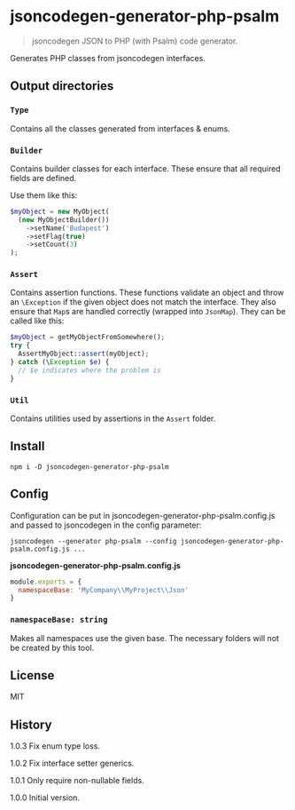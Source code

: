 # jsoncodegen-generator-php-psalm

> jsoncodegen JSON to PHP (with Psalm) code generator.

Generates PHP classes from jsoncodegen interfaces.

## Output directories

### `Type`

Contains all the classes generated from interfaces & enums.

### `Builder`

Contains builder classes for each interface. These ensure that all required fields are defined.

Use them like this:

```PHP
$myObject = new MyObject(
  (new MyObjectBuilder())
    ->setName('Budapest')
    ->setFlag(true)
    ->setCount(3)
);
```

### `Assert`

Contains assertion functions. These functions validate an object and throw an `\Exception` if the given object does not match the interface. They also ensure that `Map`s are handled correctly (wrapped into `JsonMap`). They can be called like this:

```PHP
$myObject = getMyObjectFromSomewhere();
try {
  AssertMyObject::assert(myObject);
} catch (\Exception $e) {
  // $e indicates where the problem is
}
```

### `Util`

Contains utilities used by assertions in the `Assert` folder.

## Install

```
npm i -D jsoncodegen-generator-php-psalm
```

## Config

Configuration can be put in jsoncodegen-generator-php-psalm.config.js and passed to jsoncodegen in the config parameter:

```
jsoncodegen --generator php-psalm --config jsoncodegen-generator-php-psalm.config.js ...
```

**jsoncodegen-generator-php-psalm.config.js**

```js
module.exports = {
  namespaceBase: 'MyCompany\\MyProject\\Json'
}
```

### `namespaceBase: string`

Makes all namespaces use the given base. The necessary folders will not be created by this tool.

## License

MIT

## History

1.0.3 Fix enum type loss.

1.0.2 Fix interface setter generics.

1.0.1 Only require non-nullable fields.

1.0.0 Initial version.
